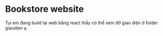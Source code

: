 # Bookstore website

Tụi em đang build lại web bằng react thầy có thể xem đỡ giao diện ở folder giaodien ạ.


